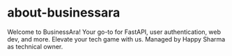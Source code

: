 # about-businessara
Welcome to BusinessAra! Your go-to for FastAPI, user authentication, web dev, and more. Elevate your tech game with us. Managed by Happy Sharma as technical owner.

